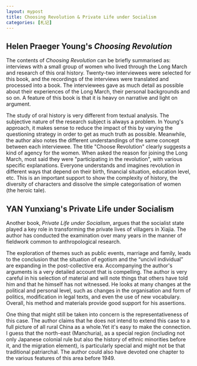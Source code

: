 ```yaml
---
layout: mypost
title: Choosing Revolution & Private Life under Socialism
categories: [札记]
---
```


## Helen Praeger Young's *Choosing Revolution*

The contents of *Choosing Revolution* can be briefly summarised as: interviews with a small group of women who lived through the Long March and research of this oral history. Twenty-two interviewees were selected for this book, and the recordings of the interviews were translated and processed into a book. The interviewees gave as much detail as possible about their experiences of the Long March, their personal backgrounds and so on. A feature of this book is that it is heavy on narrative and light on argument.

The study of oral history is very different from textual analysis. The subjective nature of the research subject is always a problem. In Young's approach, it makes sense to reduce the impact of this by varying the questioning strategy in order to get as much truth as possible. Meanwhile, the author also notes the different understandings of the same concept between each interviewee. The title "Choose Revolution" clearly suggests a kind of agency for the women. When asked the reason for joining the Long March, most said they were "participating in the revolution", with various specific explanations. Everyone understands and imagines revolution in different ways that depend on their birth, financial situation, education level, etc. This is an important support to show the complexity of history, the diversity of characters and dissolve the simple categorisation of women (the heroic tale).

## YAN Yunxiang's Private Life under Socialism

Another book, *Private Life under Socialism*, argues that the socialist state played a key role in transforming the private lives of villagers in Xiajia. The author has conducted the examination over many years in the manner of fieldwork common to anthropological research. 

The exploration of themes such as public events, marriage and family, leads to the conclusion that the situation of egotism and the “uncivil individual” are expanding in the post-collective era. Accompanying the author's arguments is a very detailed account that is compelling. The author is very careful in his selection of material and will note things that others have told him and that he himself has not witnessed. He looks at many changes at the political and personal level, such as changes in the organisation and form of politics, modification in legal texts, and even the use of new vocabulary. Overall, his method and materials provide good support for his assertions.

One thing that might still be taken into concern is the representativeness of this case. The author claims that he does not intend to extend this case to a full picture of all rural China as a whole.Yet it's easy to make the connection. I guess that the north-east (Manchuria), as a special region (including not only Japanese colonial rule but also the history of ethnic minorities before it, and the migration element), is particularly special and might not be that traditional patriarchal. The author could also have devoted one chapter to the various features of this area before 1949.






